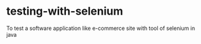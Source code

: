 # testing-with-selenium
To test a software application like e-commerce site with tool of selenium in java
